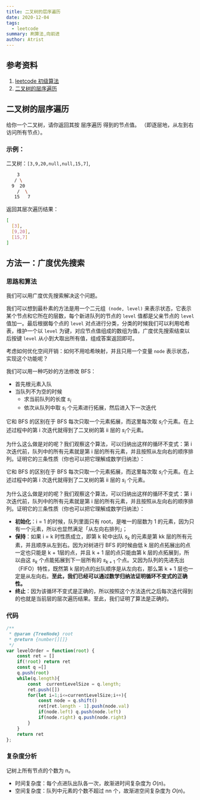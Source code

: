 ```yaml
---
title: 二叉树的层序遍历
date: 2020-12-04
tags: 
  - leetcode
summary: 刷算法,向前进
author: Atrist
---
```


## 参考资料

1. [leetcode 初级算法](https://leetcode-cn.com/leetbook/detail/top-interview-questions-easy/)
2. [二叉树的层序遍历](https://leetcode-cn.com/problems/binary-tree-level-order-traversal/description/)
## 二叉树的层序遍历
给你一个二叉树，请你返回其按 层序遍历 得到的节点值。 （即逐层地，从左到右访问所有节点）。

 
### 示例：
二叉树：`[3,9,20,null,null,15,7]`,
```bash
    3
   / \
  9  20
    /  \
   15   7
```
返回其层次遍历结果：
```bash
[
  [3],
  [9,20],
  [15,7]
]
```
## 方法一：广度优先搜索
### 思路和算法

我们可以用广度优先搜索解决这个问题。

我们可以想到最朴素的方法是用一个二元组` (node, level)` 来表示状态，它表示某个节点和它所在的层数，每个新进队列的节点的 `level` 值都是父亲节点的 `level` 值加一。最后根据每个点的 `level` 对点进行分类，分类的时候我们可以利用哈希表，维护一个以 `level` 为键，对应节点值组成的数组为值，广度优先搜索结束以后按键 `level` 从小到大取出所有值，组成答案返回即可。

考虑如何优化空间开销：如何不用哈希映射，并且只用一个变量 `node` 表示状态，实现这个功能呢？

我们可以用一种巧妙的方法修改 BFS：

- 首先根元素入队
- 当队列不为空的时候
  - 求当前队列的长度 $s_i$ 
  - 依次从队列中取 $s_i$ 个元素进行拓展，然后进入下一次迭代

它和 BFS 的区别在于 BFS 每次只取一个元素拓展，而这里每次取 $s_i$个元素。在上述过程中的第 i 次迭代就得到了二叉树的第 ii 层的 $s_i$个元素。

为什么这么做是对的呢？我们观察这个算法，可以归纳出这样的循环不变式：第 i 次迭代前，队列中的所有元素就是第 i 层的所有元素，并且按照从左向右的顺序排列。证明它的三条性质（你也可以把它理解成数学归纳法）：

它和 BFS 的区别在于 BFS 每次只取一个元素拓展，而这里每次取 $s_i$个元素。在上述过程中的第 i 次迭代就得到了二叉树的第 ii 层的 $s_i$ 个元素。

为什么这么做是对的呢？我们观察这个算法，可以归纳出这样的循环不变式：第 i 次迭代前，队列中的所有元素就是第 i 层的所有元素，并且按照从左向右的顺序排列。证明它的三条性质（你也可以把它理解成数学归纳法）：


- **初始化**：i = 1 的时候，队列里面只有 root，是唯一的层数为 1 的元素，因为只有一个元素，所以也显然满足「从左向右排列」；
- **保持**：如果 i = k 时性质成立，即第 k 轮中出队 $s_k$ 的元素是第 kk 层的所有元素，并且顺序从左到右。因为对树进行 BFS 的时候由低 k 层的点拓展出的点一定也只能是 k + 1层的点，并且 k + 1 层的点只能由第 k 层的点拓展到，所以由这 $s_k$ 个点能拓展到下一层所有的 $s_{k+1}$ 个点。又因为队列的先进先出（FIFO）特性，既然第 k 层的点的出队顺序是从左向右，那么第 k + 1 层也一定是从左向右。**至此，我们已经可以通过数学归纳法证明循环不变式的正确性。**
- **终止**：因为该循环不变式是正确的，所以按照这个方法迭代之后每次迭代得到的也就是当前层的层次遍历结果。至此，我们证明了算法是正确的。


### 代码
```js
/**
 * @param {TreeNode} root
 * @return {number[][]}
 */
var levelOrder = function(root) {
    const ret = []
    if(!root) return ret
    const q =[]
    q.push(root)
    while(q.length){
        const  currentLevelSize = q.length;
        ret.push([])
        for(let i=1;i<=currentLevelSize;i++){
            const node = q.shift()
            ret[ret.length - 1].push(node.val)
            if(node.left) q.push(node.left)
            if(node.right) q.push(node.right)
        }
    }
    return ret
};
```

### 复杂度分析

记树上所有节点的个数为 n。

- 时间复杂度：每个点进队出队各一次，故渐进时间复杂度为 $O(n)$。
- 空间复杂度：队列中元素的个数不超过 nn 个，故渐进空间复杂度为 $O(n)$。